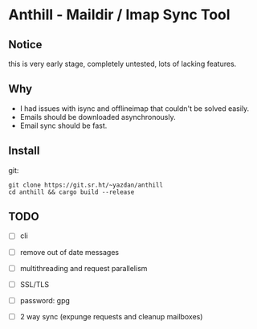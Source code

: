 # Anthill - Maildir / Imap Sync Tool

## Notice

this is very early stage, completely untested, lots of lacking features.

## Why

- I had issues with isync and offlineimap that couldn't be solved easily.
- Emails should be downloaded asynchronously.
- Email sync should be fast.

## Install

git:
```
git clone https://git.sr.ht/~yazdan/anthill
cd anthill && cargo build --release
```

## TODO

- [ ] cli
- [ ] remove out of date messages
- [ ] multithreading and request parallelism
- [ ] SSL/TLS
- [ ] password: gpg
- [ ] 2 way sync (expunge requests and cleanup mailboxes)

